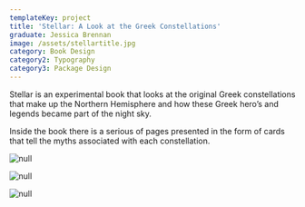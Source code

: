 ```yaml
---
templateKey: project
title: 'Stellar: A Look at the Greek Constellations'
graduate: Jessica Brennan
image: /assets/stellartitle.jpg
category: Book Design
category2: Typography
category3: Package Design
---
```

Stellar is an experimental book that looks at the original Greek constellations that make up the Northern Hemisphere and how these Greek hero’s and legends became part of the night sky. Inside the book there is a serious of pages presented in the form of cards that tell the myths associated with each constellation. 

![null](/assets/stdisplay.jpg)

![null](/assets/stcards.jpg)

![null](/assets/storion.jpg)

